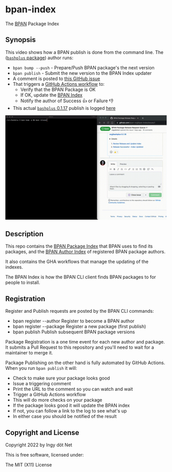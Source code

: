 bpan-index
==========

The [BPAN](https://github.com/bpan-org/bpan#readme) Package Index


## Synopsis

This video shows how a BPAN publish is done from the command line.
The ([`bashplus` package](https://github.com/bpan-org/bashplus#bashplus))
author runs:

* `bpan bump --push` - Prepare/Push BPAN package's the next version
* `bpan publish` - Submit the new version to the BPAN Index updater
* A comment is posted to [this GitHub issue](
  https://github.com/bpan-org/bpan-index/issues/1)
* That triggers a [GitHub Actions workflow](
  https://github.com/bpan-org/bpan-index/actions/runs/3119660793/jobs/5059761235)
  to:
  * Verify that the BPAN Package is OK
  * If OK, update the [BPAN Index](
    https://github.com/bpan-org/bpan-index/blob/main/index.ini)
  * Notify the author of Success 👍 or Failure 👎
* This actual [`bashplus` 0.1.17](
  https://github.com/bpan-org/bashplus/tree/0.1.17) publish is logged [here](
  https://github.com/bpan-org/bpan-index/issues/1#issuecomment-1257059529)

![BPAN Publish Flow](img/bpan-publish.gif)


## Description

This repo contains the [BPAN Package Index](
https://github.com/bpan-org/bpan-index/blob/main/index.ini) that BPAN uses to
find its packages, and the [BPAN Author Index](
https://github.com/bpan-org/bpan-index/blob/main/author.ini) of registered BPAN
package authors.

It also contains the GHA workflows that manage the updating of the indexes.

The BPAN Index is how the BPAN CLI client finds BPAN packages to for people to
install.


## Registration

Register and Publish requests are posted by the BPAN CLI commands:

* bpan register --author    Register to become a BPAN author
* bpan register --package   Register a new package (first publish)
* bpan publish              Publish subsequent BPAN package versions

Package Registration is a one time event for each new author and package.
It submits a Pull Request to this repository and you'll need to wait for a
maintainer to merge it.

Package Publishing on the other hand is fully automated by GitHub Actions.
When you run `bpan publish` it will:

* Check to make sure your package looks good
* Issue a triggering comment
* Print the URL to the comment so you can watch and wait
* Trigger a GitHub Actions workflow
* This will do more checks on your package
* If the package looks good it will update the BPAN index
* If not, you can follow a link to the log to see what's up
* In either case you should be notified of the result


## Copyright and License

Copyright 2022 by Ingy döt Net

This is free software, licensed under:

The MIT (X11) License
